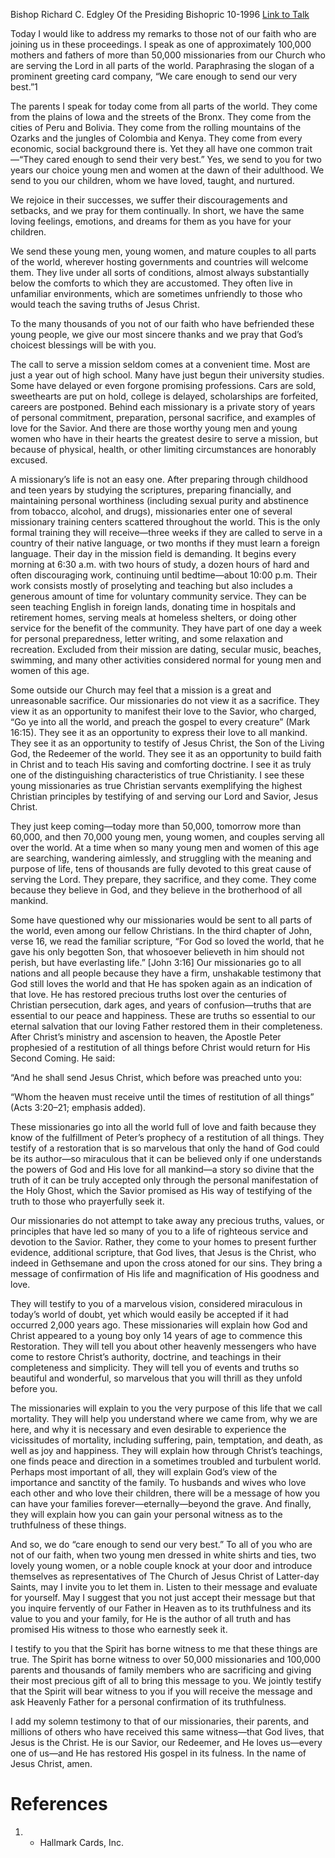 Bishop Richard C. Edgley
Of the Presiding Bishopric
10-1996
[Link to Talk](https://www.churchofjesuschrist.org/study/general-conference/1996/10/we-care-enough-to-send-our-very-best?lang=eng)

Today I would like to address my remarks to those not of our faith who are joining us in these proceedings. I speak as one of approximately 100,000 mothers and fathers of more than 50,000 missionaries from our Church who are serving the Lord in all parts of the world. Paraphrasing the slogan of a prominent greeting card company, “We care enough to send our very best.”1

The parents I speak for today come from all parts of the world. They come from the plains of Iowa and the streets of the Bronx. They come from the cities of Peru and Bolivia. They come from the rolling mountains of the Ozarks and the jungles of Colombia and Kenya. They come from every economic, social background there is. Yet they all have one common trait—“They cared enough to send their very best.” Yes, we send to you for two years our choice young men and women at the dawn of their adulthood. We send to you our children, whom we have loved, taught, and nurtured.

We rejoice in their successes, we suffer their discouragements and setbacks, and we pray for them continually. In short, we have the same loving feelings, emotions, and dreams for them as you have for your children.

We send these young men, young women, and mature couples to all parts of the world, wherever hosting governments and countries will welcome them. They live under all sorts of conditions, almost always substantially below the comforts to which they are accustomed. They often live in unfamiliar environments, which are sometimes unfriendly to those who would teach the saving truths of Jesus Christ.

To the many thousands of you not of our faith who have befriended these young people, we give our most sincere thanks and we pray that God’s choicest blessings will be with you.

The call to serve a mission seldom comes at a convenient time. Most are just a year out of high school. Many have just begun their university studies. Some have delayed or even forgone promising professions. Cars are sold, sweethearts are put on hold, college is delayed, scholarships are forfeited, careers are postponed. Behind each missionary is a private story of years of personal commitment, preparation, personal sacrifice, and examples of love for the Savior. And there are those worthy young men and young women who have in their hearts the greatest desire to serve a mission, but because of physical, health, or other limiting circumstances are honorably excused.

A missionary’s life is not an easy one. After preparing through childhood and teen years by studying the scriptures, preparing financially, and maintaining personal worthiness (including sexual purity and abstinence from tobacco, alcohol, and drugs), missionaries enter one of several missionary training centers scattered throughout the world. This is the only formal training they will receive—three weeks if they are called to serve in a country of their native language, or two months if they must learn a foreign language. Their day in the mission field is demanding. It begins every morning at 6:30 a.m. with two hours of study, a dozen hours of hard and often discouraging work, continuing until bedtime—about 10:00 p.m. Their work consists mostly of proselyting and teaching but also includes a generous amount of time for voluntary community service. They can be seen teaching English in foreign lands, donating time in hospitals and retirement homes, serving meals at homeless shelters, or doing other service for the benefit of the community. They have part of one day a week for personal preparedness, letter writing, and some relaxation and recreation. Excluded from their mission are dating, secular music, beaches, swimming, and many other activities considered normal for young men and women of this age.

Some outside our Church may feel that a mission is a great and unreasonable sacrifice. Our missionaries do not view it as a sacrifice. They view it as an opportunity to manifest their love to the Savior, who charged, “Go ye into all the world, and preach the gospel to every creature” (Mark 16:15). They see it as an opportunity to express their love to all mankind. They see it as an opportunity to testify of Jesus Christ, the Son of the Living God, the Redeemer of the world. They see it as an opportunity to build faith in Christ and to teach His saving and comforting doctrine. I see it as truly one of the distinguishing characteristics of true Christianity. I see these young missionaries as true Christian servants exemplifying the highest Christian principles by testifying of and serving our Lord and Savior, Jesus Christ.

They just keep coming—today more than 50,000, tomorrow more than 60,000, and then 70,000 young men, young women, and couples serving all over the world. At a time when so many young men and women of this age are searching, wandering aimlessly, and struggling with the meaning and purpose of life, tens of thousands are fully devoted to this great cause of serving the Lord. They prepare, they sacrifice, and they come. They come because they believe in God, and they believe in the brotherhood of all mankind.

Some have questioned why our missionaries would be sent to all parts of the world, even among our fellow Christians. In the third chapter of John, verse 16, we read the familiar scripture, “For God so loved the world, that he gave his only begotten Son, that whosoever believeth in him should not perish, but have everlasting life.” [John 3:16] Our missionaries go to all nations and all people because they have a firm, unshakable testimony that God still loves the world and that He has spoken again as an indication of that love. He has restored precious truths lost over the centuries of Christian persecution, dark ages, and years of confusion—truths that are essential to our peace and happiness. These are truths so essential to our eternal salvation that our loving Father restored them in their completeness. After Christ’s ministry and ascension to heaven, the Apostle Peter prophesied of a restitution of all things before Christ would return for His Second Coming. He said:

“And he shall send Jesus Christ, which before was preached unto you:

“Whom the heaven must receive until the times of restitution of all things” (Acts 3:20–21; emphasis added).

These missionaries go into all the world full of love and faith because they know of the fulfillment of Peter’s prophecy of a restitution of all things. They testify of a restoration that is so marvelous that only the hand of God could be its author—so miraculous that it can be believed only if one understands the powers of God and His love for all mankind—a story so divine that the truth of it can be truly accepted only through the personal manifestation of the Holy Ghost, which the Savior promised as His way of testifying of the truth to those who prayerfully seek it.

Our missionaries do not attempt to take away any precious truths, values, or principles that have led so many of you to a life of righteous service and devotion to the Savior. Rather, they come to your homes to present further evidence, additional scripture, that God lives, that Jesus is the Christ, who indeed in Gethsemane and upon the cross atoned for our sins. They bring a message of confirmation of His life and magnification of His goodness and love.

They will testify to you of a marvelous vision, considered miraculous in today’s world of doubt, yet which would easily be accepted if it had occurred 2,000 years ago. These missionaries will explain how God and Christ appeared to a young boy only 14 years of age to commence this Restoration. They will tell you about other heavenly messengers who have come to restore Christ’s authority, doctrine, and teachings in their completeness and simplicity. They will tell you of events and truths so beautiful and wonderful, so marvelous that you will thrill as they unfold before you.

The missionaries will explain to you the very purpose of this life that we call mortality. They will help you understand where we came from, why we are here, and why it is necessary and even desirable to experience the vicissitudes of mortality, including suffering, pain, temptation, and death, as well as joy and happiness. They will explain how through Christ’s teachings, one finds peace and direction in a sometimes troubled and turbulent world. Perhaps most important of all, they will explain God’s view of the importance and sanctity of the family. To husbands and wives who love each other and who love their children, there will be a message of how you can have your families forever—eternally—beyond the grave. And finally, they will explain how you can gain your personal witness as to the truthfulness of these things.

And so, we do “care enough to send our very best.” To all of you who are not of our faith, when two young men dressed in white shirts and ties, two lovely young women, or a noble couple knock at your door and introduce themselves as representatives of The Church of Jesus Christ of Latter-day Saints, may I invite you to let them in. Listen to their message and evaluate for yourself. May I suggest that you not just accept their message but that you inquire fervently of our Father in Heaven as to its truthfulness and its value to you and your family, for He is the author of all truth and has promised His witness to those who earnestly seek it.

I testify to you that the Spirit has borne witness to me that these things are true. The Spirit has borne witness to over 50,000 missionaries and 100,000 parents and thousands of family members who are sacrificing and giving their most precious gift of all to bring this message to you. We jointly testify that the Spirit will bear witness to you if you will receive the message and ask Heavenly Father for a personal confirmation of its truthfulness.

I add my solemn testimony to that of our missionaries, their parents, and millions of others who have received this same witness—that God lives, that Jesus is the Christ. He is our Savior, our Redeemer, and He loves us—every one of us—and He has restored His gospel in its fulness. In the name of Jesus Christ, amen.

# References
1. - Hallmark Cards, Inc.